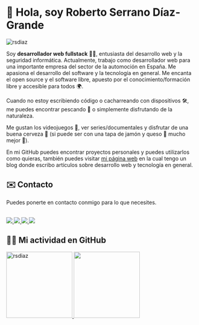 <h1 align="left">👋 Hola, soy Roberto Serrano Díaz-Grande</h1>
<p align="left"> 
  <img src="https://komarev.com/ghpvc/?username=rsdiaz&style=for-the-badge" alt="rsdiaz" />
</p>

Soy **desarrollador web fullstack** 👨‍💻, entusiasta del desarrollo web y la seguridad informática. Actualmente, trabajo como desarrollador web para una importante empresa del sector de la automoción en España. Me apasiona el desarrollo del software y la tecnología en general. Me encanta el open source y el software libre, apuesto por el conocimiento/formación libre y accesible para todos 🌍.


Cuando no estoy escribiendo código o cacharreando con dispositivos 🛠, me puedes encontrar pescando 🎣 o simplemente disfrutando de la naturaleza.

Me gustan los videojuegos 👾, ver series/documentales y disfrutar de una buena cerveza 🍺 (si puede ser con una tapa de jamón y queso 🧀 mucho mejor 🤣).


En mi GitHub puedes encontrar proyectos personales y puedes utilizarlos como quieras, también puedes visitar [mi página web](https://robertoserrano.pro) en la cual tengo un blog donde escribo artículos sobre desarrollo web y tecnología en general.

<h2 align="left">✉️ Contacto</h2>
Puedes ponerte en contacto conmigo para lo que necesites.
<br />
<br />
<p>
  <a href="https://github.com/rsdiaz">
    <img src="https://img.icons8.com/color/48/000000/github--v1.png"/>
  </a>
  <a href="https://twitter.com/rovbeat">
    <img src="https://img.icons8.com/color/48/000000/twitter-circled--v1.png"/>
  </a>
  <a href="www.linkedin.com/in/roberto-serrano-diaz-grande">
    <img src="https://img.icons8.com/color/48/000000/linkedin-circled--v1.png"/>
  </a>
  <img src="https://img.icons8.com/fluency/48/000000/steam.png"/>
</p>

<h2>🙋‍♂️ Mi actividad en GitHub</h2>

<p>
  <a href="https://github-readme-stats.vercel.app/api?username=rsdiazs&show_icons=true&theme=vue-dark">
    <img loading="lazy" src="https://github-readme-stats.vercel.app/api?username=rsdiaz&show_icons=true&theme=vue-dark" height="175" alt="rsdiaz"/>
  </a> 
   <a href="https://github-readme-stats.vercel.app/api/top-langs/?username=rsdiaz&theme=vue-dark&layout=compact">
    <img loading="lazy" src="https://github-readme-stats.vercel.app/api/top-langs/?username=rsdiaz&theme=vue-dark&layout=compact" height="175"/>
  </a> 
</p>

<!--
**rsdiaz/rsdiaz** is a ✨ _special_ ✨ repository because its `README.md` (this file) appears on your GitHub profile.

Here are some ideas to get you started:

- 🔭 I’m currently working on ...
- 🌱 I’m currently learning ...
- 👯 I’m looking to collaborate on ...
- 🤔 I’m looking for help with ...
- 💬 Ask me about ...
- 📫 How to reach me: ...
- 😄 Pronouns: ...
- ⚡ Fun fact: ...
-->
